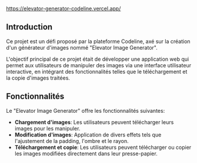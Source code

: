 https://elevator-generator-codeline.vercel.app/

## Introduction

Ce projet est un défi proposé par la plateforme Codeline, axé sur la création d'un générateur d'images nommé "Elevator Image Generator".

L'objectif principal de ce projet était de développer une application web qui permet aux utilisateurs de manipuler des images via une interface utilisateur interactive, en intégrant des fonctionnalités telles que le téléchargement et la copie d'images traitées.


## Fonctionnalités
Le "Elevator Image Generator" offre les fonctionnalités suivantes:
- **Chargement d'images**: Les utilisateurs peuvent télécharger leurs images pour les manipuler.
- **Modification d'images**: Application de divers effets tels que l'ajustement de la padding, l'ombre et le rayon.
- **Téléchargement et copie**: Les utilisateurs peuvent télécharger ou copier les images modifiées directement dans leur presse-papier.


